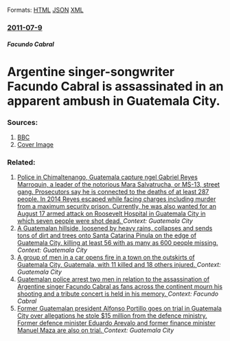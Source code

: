 
Formats: [HTML](/news/2011/07/9/argentine-singer-songwriter-facundo-cabral-is-assassinated-in-an-apparent-ambush-in-guatemala-city.html)  [JSON](/news/2011/07/9/argentine-singer-songwriter-facundo-cabral-is-assassinated-in-an-apparent-ambush-in-guatemala-city.json)  [XML](/news/2011/07/9/argentine-singer-songwriter-facundo-cabral-is-assassinated-in-an-apparent-ambush-in-guatemala-city.xml)  

### [2011-07-9](/news/2011/07/9/index.md)

##### Facundo Cabral
# Argentine singer-songwriter Facundo Cabral is assassinated in an apparent ambush in Guatemala City. 




### Sources:

1. [BBC](http://www.bbc.co.uk/news/world-latin-america-14093876)
1. [Cover Image](https://ichef.bbci.co.uk/news/1024/media/images/53957000/jpg/_53957343_012413342-1.jpg)

### Related:

1. [Police in Chimaltenango, Guatemala capture ngel Gabriel Reyes Marroquin, a leader of the notorious Mara Salvatrucha, or MS-13, street gang. Prosecutors say he is connected to the deaths of at least 287 people. In 2014 Reyes escaped while facing charges including murder from a maximum security prison. Currently, he was also wanted for an August 17 armed attack on Roosevelt Hospital in Guatemala City in which seven people were shot dead. ](/news/2017/10/13/police-in-chimaltenango-guatemala-capture-angel-gabriel-reyes-marroquin-a-leader-of-the-notorious-mara-salvatrucha-or-ms-13-street-gang.md) _Context: Guatemala City_
2. [A Guatemalan hillside, loosened by heavy rains, collapses and sends tons of dirt and trees onto Santa Catarina Pinula on the edge of Guatemala City, killing at least 56 with as many as 600 people missing. ](/news/2015/10/2/a-guatemalan-hillside-loosened-by-heavy-rains-collapses-and-sends-tons-of-dirt-and-trees-onto-santa-catarina-pinula-on-the-edge-of-guatema.md) _Context: Guatemala City_
3. [A group of men in a car opens fire in a town on the outskirts of Guatemala City, Guatemala, with 11 killed and 18 others injured. ](/news/2013/09/8/a-group-of-men-in-a-car-opens-fire-in-a-town-on-the-outskirts-of-guatemala-city-guatemala-with-11-killed-and-18-others-injured.md) _Context: Guatemala City_
4. [Guatemalan police arrest two men in relation to the assassination of Argentine singer Facundo Cabral as fans across the continent mourn his shooting and a tribute concert is held in his memory. ](/news/2011/07/12/guatemalan-police-arrest-two-men-in-relation-to-the-assassination-of-argentine-singer-facundo-cabral-as-fans-across-the-continent-mourn-his.md) _Context: Facundo Cabral_
5. [Former Guatemalan president Alfonso Portillo goes on trial in Guatemala City over allegations he stole $15 million from the defence ministry. Former defence minister Eduardo Arevalo and former finance minister Manuel Maza are also on trial. ](/news/2011/01/21/former-guatemalan-president-alfonso-portillo-goes-on-trial-in-guatemala-city-over-allegations-he-stole-15-million-from-the-defence-ministry.md) _Context: Guatemala City_
